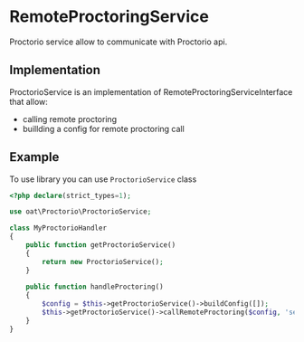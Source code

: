 # RemoteProctoringService

Proctorio service allow to communicate with Proctorio api. 

## Implementation
ProctorioService is an implementation of RemoteProctoringServiceInterface that allow:
- calling remote proctoring
- buillding a config for remote proctoring call


## Example
To use library you can use `ProctorioService` class

```php
<?php declare(strict_types=1);

use oat\Proctorio\ProctorioService;

class MyProctorioHandler
{
    public function getProctorioService()
    {
        return new ProctorioService();
    }
    
    public function handleProctoring()
    {
        $config = $this->getProctorioService()->buildConfig([]);
        $this->getProctorioService()->callRemoteProctoring($config, 'secret');
    }
}


```
